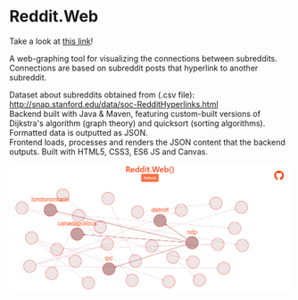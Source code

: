# Reddit.Web
Take a look at [this link](https://basselr.github.io/Reddit.Web/)!  

A web-graphing tool for visualizing the connections between subreddits. Connections are based on subreddit posts that hyperlink to another subreddit.  

Dataset about subreddits obtained from (.csv file): http://snap.stanford.edu/data/soc-RedditHyperlinks.html  
Backend built with Java & Maven, featuring custom-built versions of Dijkstra's algorithm (graph theory) and quicksort (sorting algorithms). Formatted data is outputted as JSON.  
Frontend loads, processes and renders the JSON content that the backend outputs. Built with HTML5, CSS3, ES6 JS and Canvas.  

![Preview](/preview.png)
